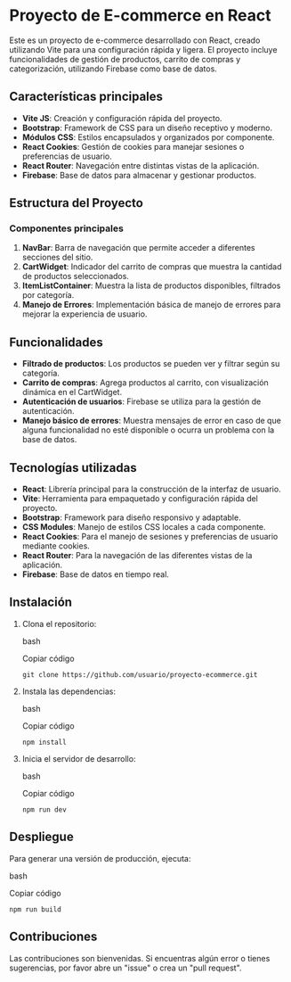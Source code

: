 # Proyecto de E-commerce en React

Este es un proyecto de e-commerce desarrollado con React, creado utilizando Vite para una configuración rápida y ligera. El proyecto incluye funcionalidades de gestión de productos, carrito de compras y categorización, utilizando Firebase como base de datos.

## Características principales

-   **Vite JS**: Creación y configuración rápida del proyecto.
-   **Bootstrap**: Framework de CSS para un diseño receptivo y moderno.
-   **Módulos CSS**: Estilos encapsulados y organizados por componente.
-   **React Cookies**: Gestión de cookies para manejar sesiones o preferencias de usuario.
-   **React Router**: Navegación entre distintas vistas de la aplicación.
-   **Firebase**: Base de datos para almacenar y gestionar productos.

## Estructura del Proyecto

### Componentes principales

1.  **NavBar**: Barra de navegación que permite acceder a diferentes secciones del sitio.
2.  **CartWidget**: Indicador del carrito de compras que muestra la cantidad de productos seleccionados.
3.  **ItemListContainer**: Muestra la lista de productos disponibles, filtrados por categoría.
4.  **Manejo de Errores**: Implementación básica de manejo de errores para mejorar la experiencia de usuario.

## Funcionalidades

-   **Filtrado de productos**: Los productos se pueden ver y filtrar según su categoría.
-   **Carrito de compras**: Agrega productos al carrito, con visualización dinámica en el CartWidget.
-   **Autenticación de usuarios**: Firebase se utiliza para la gestión de autenticación.
-   **Manejo básico de errores**: Muestra mensajes de error en caso de que alguna funcionalidad no esté disponible o ocurra un problema con la base de datos.

## Tecnologías utilizadas

-   **React**: Librería principal para la construcción de la interfaz de usuario.
-   **Vite**: Herramienta para empaquetado y configuración rápida del proyecto.
-   **Bootstrap**: Framework para diseño responsivo y adaptable.
-   **CSS Modules**: Manejo de estilos CSS locales a cada componente.
-   **React Cookies**: Para el manejo de sesiones y preferencias de usuario mediante cookies.
-   **React Router**: Para la navegación de las diferentes vistas de la aplicación.
-   **Firebase**: Base de datos en tiempo real.

## Instalación

1.  Clona el repositorio:
    
    bash
    
    Copiar código
    
    `git clone https://github.com/usuario/proyecto-ecommerce.git` 
    
2.  Instala las dependencias:
    
    bash
    
    Copiar código
    
    `npm install` 
    
3.  Inicia el servidor de desarrollo:
    
    bash
    
    Copiar código
    
    `npm run dev` 
    

## Despliegue

Para generar una versión de producción, ejecuta:

bash

Copiar código

`npm run build` 

## Contribuciones

Las contribuciones son bienvenidas. Si encuentras algún error o tienes sugerencias, por favor abre un "issue" o crea un "pull request".
